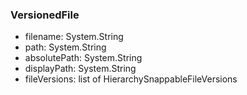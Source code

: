 ### VersionedFile
- filename: System.String
- path: System.String
- absolutePath: System.String
- displayPath: System.String
- fileVersions: list of HierarchySnappableFileVersions
